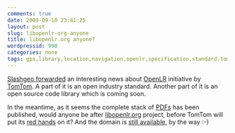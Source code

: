 ```yaml
---
comments: true
date: 2009-09-10 23:41:25
layout: post
slug: libopenlr-org-anyone
title: libopenlr.org anyone?
wordpressid: 998
categories: none
tags: gps,library,location,navigation,openlr,specification,standard,tomtom
---
```


[Slashgeo forwarded](http://technology.slashgeo.org/technology/09/09/10/1125210.shtml) an interesting news about [OpenLR](http://www.tomtom.com/page/openLR) initiative by [TomTom](http://www.tomtom.com/). A part of it is an open industry standard. Another part of it is an open source code library which is coming soon.





In the meantime, as it seems the complete stack of [PDFs](http://www.tomtom.com/page/openLR) has been published, would anyone be after [libopenlr.org](http://libopenlr.org) project, before TomTom will put its [red hands](http://www.gpsgazette.com/tomtom-refreshes-logo/tomtom/) on it? And the domain is [still available](http://www.whois.net/available-domains/libopenlr.org), by the way :-)
